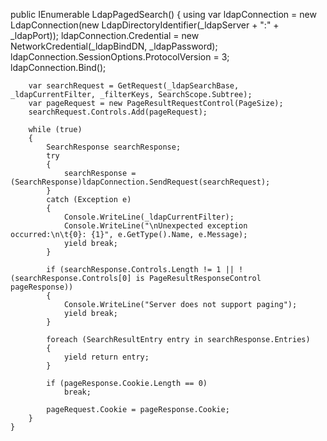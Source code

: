 public IEnumerable<SearchResultEntry> LdapPagedSearch()
    {
        using var ldapConnection = new LdapConnection(new LdapDirectoryIdentifier(_ldapServer + ":" + _ldapPort));
        ldapConnection.Credential = new NetworkCredential(_ldapBindDN, _ldapPassword);
        ldapConnection.SessionOptions.ProtocolVersion = 3;
        ldapConnection.Bind();

        var searchRequest = GetRequest(_ldapSearchBase, _ldapCurrentFilter, _filterKeys, SearchScope.Subtree);
        var pageRequest = new PageResultRequestControl(PageSize);
        searchRequest.Controls.Add(pageRequest);

        while (true)
        {
            SearchResponse searchResponse;
            try
            {
                searchResponse = (SearchResponse)ldapConnection.SendRequest(searchRequest);
            }
            catch (Exception e)
            {
                Console.WriteLine(_ldapCurrentFilter);
                Console.WriteLine("\nUnexpected exception occurred:\n\t{0}: {1}", e.GetType().Name, e.Message);
                yield break;
            }

            if (searchResponse.Controls.Length != 1 || !(searchResponse.Controls[0] is PageResultResponseControl pageResponse))
            {
                Console.WriteLine("Server does not support paging");
                yield break;
            }

            foreach (SearchResultEntry entry in searchResponse.Entries)
            {
                yield return entry;
            }

            if (pageResponse.Cookie.Length == 0)
                break;

            pageRequest.Cookie = pageResponse.Cookie;
        }
    }
